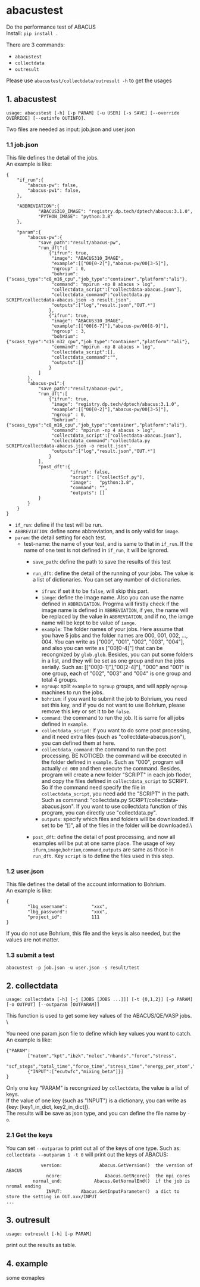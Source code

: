 # abacustest
Do the performance test of ABACUS \
Install:
`pip install .`

There are 3 commands:
- `abacustest`
- `collectdata`
- `outresult`

Please use `abacustest/collectdata/outresult -h` to get the usages

## 1. abacustest
```
usage: abacustest [-h] [-p PARAM] [-u USER] [-s SAVE] [--override OVERRIDE] [--outinfo OUTINFO]. 
```
Two files are needed as input: job.json and user.json

### 1.1 job.json
This file defines the detail of the jobs. \
An example is like:
```
{
    "if_run":{
        "abacus-pw": false,
        "abacus-pw1": false,
    },

    "ABBREVIATION":{
            "ABACUS310_IMAGE": "registry.dp.tech/dptech/abacus:3.1.0",
            "PYTHON_IMAGE": "python:3.8"
    },

    "param":{
        "abacus-pw":{
            "save_path":"result/abacus-pw",
            "run_dft":[
                {"ifrun": true,
                 "image": "ABACUS310_IMAGE",
                 "example":[["00[0-2]"],"abacus-pw/00[3-5]"],
                 "ngroup" : 0,
                 "bohrium": {"scass_type":"c8_m16_cpu","job_type":"container","platform":"ali"},
                 "command": "mpirun -np 8 abacus > log",
                 "collectdata_script":["collectdata-abacus.json"],
                 "collectdata_command":"collectdata.py SCRIPT/collectdata-abacus.json -o result.json",
                 "outputs":["log","result.json","OUT.*"]
                },
                {"ifrun": true,
                 "image": "ABACUS310_IMAGE",
                 "example":[["00[6-7]"],"abacus-pw/00[8-9]"],
                 "ngroup" : 3,
                 "bohrium": {"scass_type":"c16_m32_cpu","job_type":"container","platform":"ali"},
                 "command": "mpirun -np 8 abacus > log",
                 "collectdata_script":[],
                 "collectdata_command":"",
                 "outputs":[]
                }
            ]
        },
        "abacus-pw1":{
            "save_path":"result/abacus-pw1",
            "run_dft":[
                {"ifrun": true,
                 "image": "registry.dp.tech/dptech/abacus:3.1.0",
                 "example":[["00[0-2]"],"abacus-pw/00[3-5]"],
                 "ngroup" : 0,
                 "bohrium": {"scass_type":"c8_m16_cpu","job_type":"container","platform":"ali"},
                 "command": "mpirun -np 4 abacus > log",
                 "collectdata_script":["collectdata-abacus.json"],
                 "collectdata_command":"collectdata.py SCRIPT/collectdata-abacus.json -o result.json",
                 "outputs":["log","result.json","OUT.*"]
                }
            ],
            "post_dft":{
                        "ifrun": false,
                        "script": ["collectScf.py"],
                        "image":   "python:3.8",
                        "command": "",
                        "outputs": []
            }
        }
    }
}
```
- `if_run`: define if the test will be run.
- `ABBREVIATION`: define some abbreviation, and is only valid for `image`.
- `param`: the detail setting for each test.
  - test-name: the name of your test, and is same to that in `if_run`. If the name of one test is not defined in `if_run`, it will be ignored.
    - `save_path`: define the path to save the results of this test
    - `run_dft`: define the detail of the running of your jobs. The value is a list of dictionaries. You can set any number of dictionaries.
      - `ifrun`: if set it to be `false`, will skip this part. 
      - `iamge`: define the image name. Also you can use the name defined in `ABBREVIATION`. Progrma will firstly check if the image name is defined in `ABBREVIATION`, if yes, the name will be replaced by the value in `ABBREVIATION`, and if no, the iamge name will be kept to be value of `iamge`.
      - `example`: The folder names of your jobs. Here assume that you have 5 jobs and the folder names are 000, 001, 002, ..., 004. You can write as ["000", "001", "002", "003", "004"], and also you can write as ["00[0-4]"] that can be recongnized by `glob.glob`. Besides, you can put some folders in a list, and they will be set as one group and run the jobs serially. Such as: [["00[0-1]"],"00[2-4]"], "000" and "001" is one group, each of "002", "003" and "004" is one group and total 4 groups.
      - `ngroup`: split `example` to `ngroup` groups, and will apply `ngroup` machines to run the jobs.
      - `bohrium`: if you want to submit the job to Bohrium, you need set this key, and if you do not want to use Bohrium, please remove this key or set it to be `false`.
      - `command`: the command to run the job. It is same for all jobs defined in `example`.
      - `collectdata_script`: if you want to do some post processing, and it need extra files (such as "collectdata-abacus.json"), you can defined them at here.
      - `collectdata_command`: the command to run the post processing. BE NOTICED: the command will be executed in the folder defined in `example`. Such as "000", program will actually `cd 000` and then execute the command. Besides, program will create a new folder "SCRIPT" in each job floder, and copy the files defined in `collectdata_script` to SCRIPT. So if the command need specify the file in `collectdata_script`, you need add the "SCRIPT" in the path. Such as command: "collectdata.py SCRIPT/collectdata-abacus.json". If you want to use collectdata function of this program, you can directly use "collectdata.py".
      - `outputs`: specify which files and folders will be downloaded. If set to be "[]", all of the files in the folder will be downloaded.\
  
    - `post_dft`: define the detail of post processing, and now all examples will be put at one same place. The usage of key `ifurn`,`image`,`bohrium`,`command`,`outputs` are same as those in `run_dft`. Key `script` is to define the files used in this step.

### 1.2 user.json
This file defines the detail of the account information to Bohrium. \
An example is like: 
```
{
        "lbg_username":         "xxx",
        "lbg_password":         "xxx",
        "project_id":           111
}
```
If you do not use Bohrium, this file and the keys is also needed, but the values are not matter.

### 1.3 submit a test
```
abacustest -p job.json -u user.json -s result/test
```


## 2. collectdata
```
usage: collectdata [-h] [-j [JOBS [JOBS ...]]] [-t {0,1,2}] [-p PARAM] [-o OUTPUT] [--outparam [OUTPARAM]]
```
This function is used to get some key values of the ABACUS/QE/VASP jobs. \

You need one param.json file to define which key values you want to catch. \
An example is like:
```
{"PARAM":
        ["natom","kpt","ibzk","nelec","nbands","force","stress",
        "scf_steps","total_time","force_time","stress_time","energy_per_atom","band_gap",
        {"INPUT":["ecutwfc","mixing_beta"]}]
}
```
Only one key "PARAM" is recongnized by `collectdata`, the value is a list of keys. \
If the value of one key (such as "INPUT") is a dictionary, you can write as {key: [key1_in_dict, key2_in_dict]}. \
The results will be save as json type, and you can define the file name by `-o`.

### 2.1 Get the keys
You can set `--outparam` to print out all of the keys of one type. Such as: `collectdata --outparam 1 -t 0` will print out the keys of ABACUS:
```
             version:	           Abacus.GetVersion()	the version of ABACUS
               ncore:	             Abacus.GetNcore()	the mpi cores
          normal_end:	         Abacus.GetNormalEnd()	if the job is nromal ending
               INPUT:	    Abacus.GetInputParameter()	a dict to store the setting in OUT.xxx/INPUT
...
```


## 3. outresult
```
usage: outresult [-h] [-p PARAM]
```
print out the results as table.




## 4. example
some exmaples

